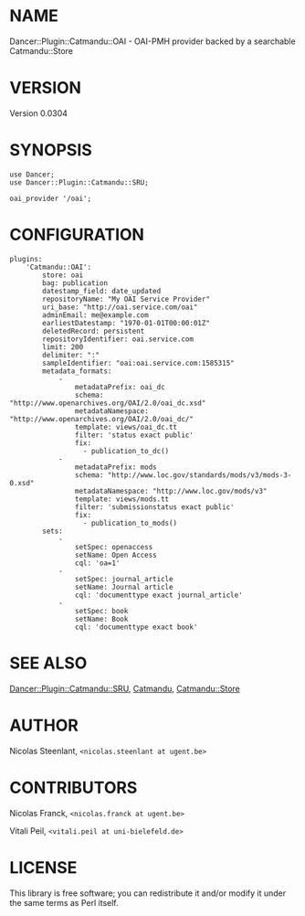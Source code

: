 # NAME

Dancer::Plugin::Catmandu::OAI - OAI-PMH provider backed by a searchable Catmandu::Store

# VERSION

Version 0.0304

# SYNOPSIS

    use Dancer;
    use Dancer::Plugin::Catmandu::SRU;

    oai_provider '/oai';



# CONFIGURATION

    plugins:
        'Catmandu::OAI':
            store: oai
            bag: publication
            datestamp_field: date_updated
            repositoryName: "My OAI Service Provider" 
            uri_base: "http://oai.service.com/oai"
            adminEmail: me@example.com
            earliestDatestamp: "1970-01-01T00:00:01Z"
            deletedRecord: persistent
            repositoryIdentifier: oai.service.com
            limit: 200
            delimiter: ":"
            sampleIdentifier: "oai:oai.service.com:1585315"
            metadata_formats:
                -
                    metadataPrefix: oai_dc
                    schema: "http://www.openarchives.org/OAI/2.0/oai_dc.xsd"
                    metadataNamespace: "http://www.openarchives.org/OAI/2.0/oai_dc/"
                    template: views/oai_dc.tt
                    filter: 'status exact public'
                    fix:
                      - publication_to_dc()
                -
                    metadataPrefix: mods
                    schema: "http://www.loc.gov/standards/mods/v3/mods-3-0.xsd"
                    metadataNamespace: "http://www.loc.gov/mods/v3"
                    template: views/mods.tt
                    filter: 'submissionstatus exact public'
                    fix:
                      - publication_to_mods()
            sets:
                - 
                    setSpec: openaccess
                    setName: Open Access
                    cql: 'oa=1'
                -
                    setSpec: journal_article
                    setName: Journal article
                    cql: 'documenttype exact journal_article'
                -
                    setSpec: book
                    setName: Book
                    cql: 'documenttype exact book'

# SEE ALSO

[Dancer::Plugin::Catmandu::SRU](https://metacpan.org/pod/Dancer::Plugin::Catmandu::SRU), [Catmandu](https://metacpan.org/pod/Catmandu), [Catmandu::Store](https://metacpan.org/pod/Catmandu::Store)

# AUTHOR

Nicolas Steenlant, `<nicolas.steenlant at ugent.be>`

# CONTRIBUTORS

Nicolas Franck, `<nicolas.franck at ugent.be>`

Vitali Peil, `<vitali.peil at uni-bielefeld.de>`

# LICENSE

This library is free software; you can redistribute it and/or modify it under the same terms as Perl itself.
